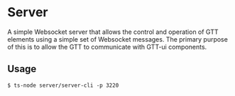 # Server

A simple Websocket server that allows the control and operation of GTT elements using a simple set of Websocket messages.
The primary purpose of this is to allow the GTT to communicate with GTT-ui components.

## Usage

    $ ts-node server/server-cli -p 3220

